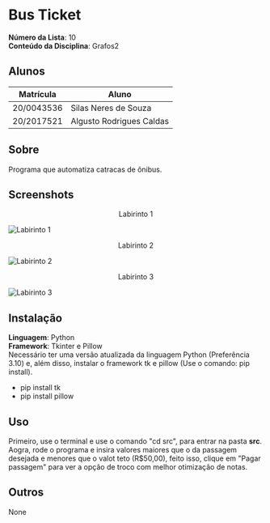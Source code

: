 # Bus Ticket

**Número da Lista**: 10<br>
**Conteúdo da Disciplina**: Grafos2<br>

## Alunos
|Matrícula | Aluno |
| -- | -- |
| 20/0043536  |  Silas Neres de Souza|
| 20/2017521  |  Algusto Rodrigues Caldas |

## Sobre 
Programa que automatiza catracas de ônibus.

## Screenshots
<center>Labirinto 1</center>

![Labirinto 1](./assets/lab1.jpeg)

<center>Labirinto 2</center>

![Labirinto 2](./assets/lab2.jpeg)

<center>Labirinto 3</center>

![Labirinto 3](./assets/lab3.jpeg)


## Instalação 
**Linguagem**: Python<br>
**Framework**: Tkinter e Pillow<br>
Necessário ter uma versão atualizada da linguagem Python (Preferência 3.10) e, além disso, instalar o framework tk e pillow (Use o comando: pip install). 
- pip install tk
- pip install pillow

## Uso 
Primeiro, use o terminal e use o comando "cd src", para entrar na pasta **src**. Aogra, rode o programa e insira valores maiores que o da passagem desejada e menores que o valot teto (R$50,00), feito isso, clique em "Pagar passagem" para ver a opção de troco com melhor otimização de notas.

## Outros 
None
